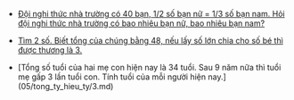 
- [Đội nghi thức nhà trường có 40 bạn, 1/2 số bạn nữ = 1/3 số bạn nam. Hỏi đội nghi thức nhà trường có bao nhiêu bạn nữ, bao nhiêu bạn nam?](05/tong_ty_hieu_ty/1.md)

- [Tìm 2 số. Biết tổng của chúng bằng 48, nếu lấy số lớn chia cho số bé thì được thương là 3.](05/tong_ty_hieu_ty/2.md)

- [Tổng số tuổi của hai mẹ con hiện nay là 34 tuổi. Sau 9 năm nữa thì tuổi mẹ gấp 3 lần tuổi con. Tính tuổi của mỗi người hiện nay.] (05/tong_ty_hieu_ty/3.md)
